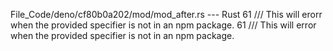 File_Code/deno/cf80b0a202/mod/mod_after.rs --- Rust
61   /// This will erorr when the provided specifier is not in an npm package.                                                                               61   /// This will error when the provided specifier is not in an npm package.

